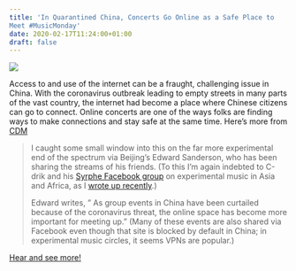 ```yaml
---
title: 'In Quarantined China, Concerts Go Online as a Safe Place to
Meet #MusicMonday'
date: 2020-02-17T11:24:00+01:00
draft: false
---
```


![](https://cdn-blog.adafruit.com/uploads/2020/02/zhuwenbo-600x278.jpg)

Access to and use of the internet can be a fraught, challenging issue in China. With the coronavirus outbreak leading to empty streets in many parts of the vast country, the internet had become a place where Chinese citizens can go to connect. Online concerts are one of the ways folks are finding ways to make connections and stay safe at the same time. Here’s more from [CDM](https://cdm.link/2020/02/coronavirus-online-music-streaming/)

> I caught some small window into this on the far more experimental end of the spectrum via Beijing’s Edward Sanderson, who has been sharing the streams of his friends. (To this I’m again indebted to C-drik and his [Syrphe Facebook group](https://www.facebook.com/groups/syrphe/) on experimental music in Asia and Africa, as I [wrote up recently](https://cdm.link/2020/01/alternate-african-reality/).)
> 
> Edward writes, ” As group events in China have been curtailed because of the coronavirus threat, the online space has become more important for meeting up.” (Many of these events are also shared via Facebook even though that site is blocked by default in China; in experimental music circles, it seems VPNs are popular.)

[Hear and see more!](https://cdm.link/2020/02/coronavirus-online-music-streaming/)